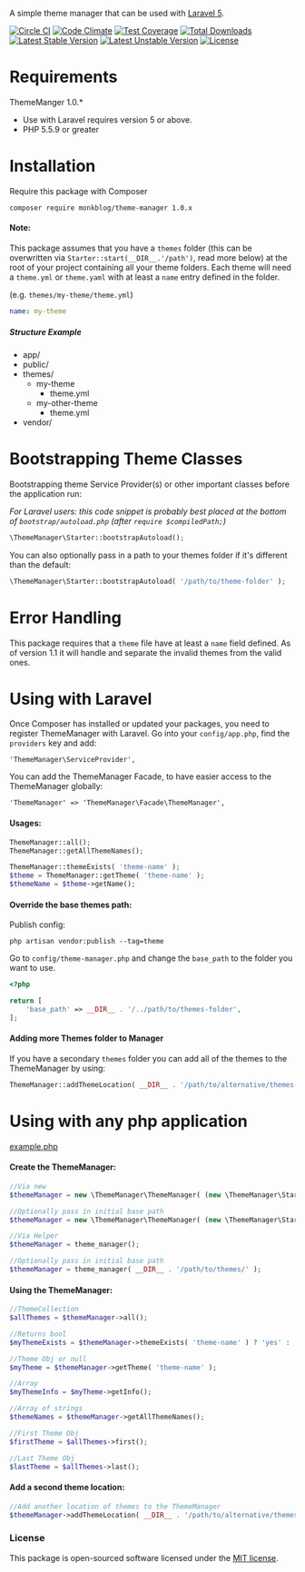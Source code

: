 A simple theme manager that can be used with [Laravel 5](http://laravel.com/).

[![Circle CI](https://circleci.com/gh/monkblog/theme-manager.svg?style=svg)](https://circleci.com/gh/monkblog/theme-manager)
[![Code Climate](https://codeclimate.com/github/monkblog/theme-manager/badges/gpa.svg)](https://codeclimate.com/github/monkblog/theme-manager)
[![Test Coverage](https://codeclimate.com/github/monkblog/theme-manager/badges/coverage.svg)](https://codeclimate.com/github/monkblog/theme-manager/coverage)
[![Total Downloads](https://poser.pugx.org/monkblog/theme-manager/d/total.svg)](https://packagist.org/packages/monkblog/theme-manager)
[![Latest Stable Version](https://poser.pugx.org/monkblog/theme-manager/v/stable.svg)](https://packagist.org/packages/monkblog/theme-manager)
[![Latest Unstable Version](https://poser.pugx.org/monkblog/theme-manager/v/unstable.svg)](https://packagist.org/packages/monkblog/theme-manager)
[![License](https://poser.pugx.org/monkblog/theme-manager/license.svg)](https://packagist.org/packages/monkblog/theme-manager)

# Requirements

ThemeManger 1.0.*
 - Use with Laravel requires version 5 or above.
 - PHP 5.5.9 or greater
 
# Installation

Require this package with Composer

```
composer require monkblog/theme-manager 1.0.x
```

#### Note:
This package assumes that you have a `themes` folder (this can be overwritten via `Starter::start(__DIR__.'/path')`, read more below) at the root of your project containing all your theme folders. 
Each theme will need a `theme.yml` or `theme.yaml` with at least a `name` entry defined in the folder.

(e.g. `themes/my-theme/theme.yml`)
```yaml
name: my-theme
```

##### Structure Example
- app/
- public/
- themes/
  - my-theme
    - theme.yml
  - my-other-theme
    - theme.yml
- vendor/

# Bootstrapping Theme Classes
Bootstrapping theme Service Provider(s) or other important classes before the application run:

*For Laravel users: this code snippet is probably best placed at the bottom of `bootstrap/autoload.php` (after `require $compiledPath;`)*

```php
\ThemeManager\Starter::bootstrapAutoload();
```

You can also optionally pass in a path to your themes folder if it's different than the default:
```php
\ThemeManager\Starter::bootstrapAutoload( '/path/to/theme-folder' );
```

# Error Handling
This package requires that a `theme` file have at least a `name` field defined. As of version 1.1 it will handle and separate the invalid themes from the valid ones.

# Using with Laravel

Once Composer has installed or updated your packages, you need to register ThemeManager with Laravel. Go into your `config/app.php`, find the `providers` key and add:

```
'ThemeManager\ServiceProvider',
```

You can add the ThemeManager Facade, to have easier access to the ThemeManager globally:

```
'ThemeManager' => 'ThemeManager\Facade\ThemeManager',
```

#### Usages:

```php
ThemeManager::all();
ThemeManager::getAllThemeNames();

ThemeManager::themeExists( 'theme-name' );
$theme = ThemeManager::getTheme( 'theme-name' );
$themeName = $theme->getName();
```

#### Override the base themes path:

Publish config:

```
php artisan vendor:publish --tag=theme
```
Go to `config/theme-manager.php` and change the `base_path` to the folder you want to use.
```php
<?php

return [
    'base_path' => __DIR__ . '/../path/to/themes-folder',
];
```

#### Adding more Themes folder to Manager
If you have a secondary `themes` folder you can add all of the themes to the ThemeManager by using:

```php
ThemeManager::addThemeLocation( __DIR__ . '/path/to/alternative/themes-folder' );
```

# Using with any php application

[example.php](https://github.com/monkblog/theme-manager/blob/master/example.php)

#### Create the ThemeManager:

```php
//Via new
$themeManager = new \ThemeManager\ThemeManager( (new \ThemeManager\Starter)->start() );

//Optionally pass in initial base path
$themeManager = new \ThemeManager\ThemeManager( (new \ThemeManager\Starter)->start( __DIR__ . '/path/to/themes/' ) );

//Via Helper
$themeManager = theme_manager();

//Optionally pass in initial base path
$themeManager = theme_manager( __DIR__ . '/path/to/themes/' );
```

#### Using the ThemeManager:

```php
//ThemeCollection
$allThemes = $themeManager->all();

//Returns bool
$myThemeExists = $themeManager->themeExists( 'theme-name' ) ? 'yes' : 'nope';

//Theme Obj or null
$myTheme = $themeManager->getTheme( 'theme-name' );

//Array
$myThemeInfo = $myTheme->getInfo();

//Array of strings
$themeNames = $themeManager->getAllThemeNames();

//First Theme Obj
$firstTheme = $allThemes->first();

//Last Theme Obj
$lastTheme = $allThemes->last();
```

#### Add a second theme location:

```php
//Add another location of themes to the ThemeManager
$themeManager->addThemeLocation( __DIR__ . '/path/to/alternative/themes-folder' );
```

### License

This package is open-sourced software licensed under the [MIT license](http://opensource.org/licenses/MIT).